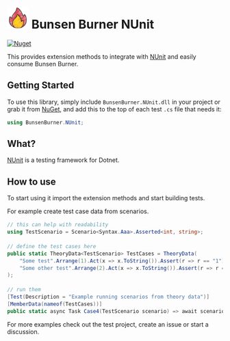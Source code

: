 # <img height="50" src="https://raw.githubusercontent.com/bmazzarol/Bunsen-Burner/main/fire-icon.png" width="50"/> Bunsen Burner NUnit

[![Nuget](https://img.shields.io/nuget/v/BunsenBurner.NUnit)](https://www.nuget.org/packages/BunsenBurner.NUnit/)

This provides extension methods to
integrate with [NUnit](https://github.com/nunit/nunit) and easily consume
Bunsen Burner.

## Getting Started

To use this library, simply include `BunsenBurner.NUnit.dll` in your
project
or grab
it from [NuGet](https://www.nuget.org/packages/BunsenBurner.NUnit/), and
add this to the top of each test `.cs` file
that needs it:

```C#
using BunsenBurner.NUnit;
```

## What?

[NUnit](https://github.com/nunit/nunit) is a testing framework for Dotnet.

## How to use

To start using it import the extension methods and start building tests.

For example create test case data from scenarios.

```c#
// this can help with readability
using TestScenario = Scenario<Syntax.Aaa>.Asserted<int, string>;

// define the test cases here
public static TheoryData<TestScenario> TestCases = TheoryData(
    "Some test".Arrange(1).Act(x => x.ToString()).Assert(r => r == "1"),
    "Some other test".Arrange(2).Act(x => x.ToString()).Assert(r => r == "2")
);

// run them
[Test(Description = "Example running scenarios from theory data")]
[MemberData(nameof(TestCases))]
public static async Task Case4(TestScenario scenario) => await scenario;
```

For more examples check out the test project, create an issue or start a
discussion.
